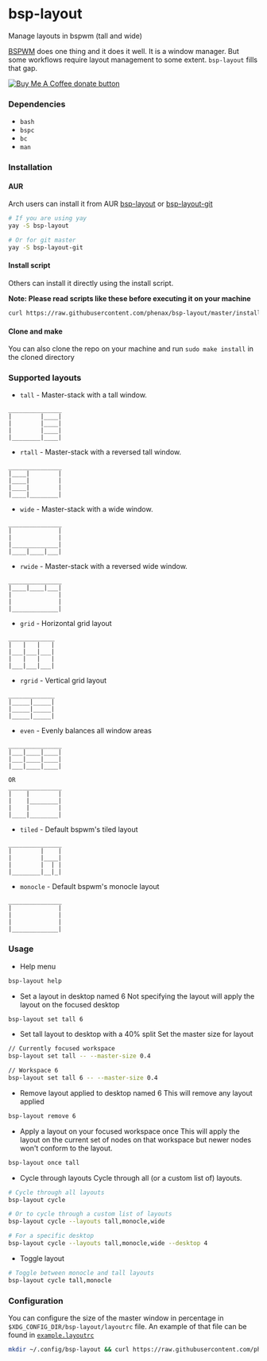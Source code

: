 # bsp-layout
Manage layouts in bspwm (tall and wide)

[BSPWM](https://github.com/baskerville/bspwm) does one thing and it does it well. It is a window manager. But some workflows require layout management to some extent. `bsp-layout` fills that gap.

<a href="https://www.buymeacoffee.com/phenax"><img src="https://img.shields.io/badge/buy%20me%20a%20coffee-donate-yellow.svg?style=flat-square" alt="Buy Me A Coffee donate button" /></a>


### Dependencies
* `bash`
* `bspc`
* `bc`
* `man`


### Installation

#### AUR
Arch users can install it from AUR [bsp-layout](https://aur.archlinux.org/packages/bsp-layout) or [bsp-layout-git](https://aur.archlinux.org/packages/bsp-layout-git)
```bash
# If you are using yay
yay -S bsp-layout

# Or for git master
yay -S bsp-layout-git
```

#### Install script
Others can install it directly using the install script.

**Note: Please read scripts like these before executing it on your machine**
```bash
curl https://raw.githubusercontent.com/phenax/bsp-layout/master/install.sh | bash -;
```

#### Clone and make
You can also clone the repo on your machine and run `sudo make install` in the cloned directory



### Supported layouts

* `tall` - Master-stack with a tall window.
```
_______________
|        |____|
|        |____|
|        |____|
|________|____|
```

* `rtall` - Master-stack with a reversed tall window.
```
_______________
|____|        |
|____|        |
|____|        |
|____|________|
```

* `wide` - Master-stack with a wide window.
```
_______________
|             |
|             |
|_____________|
|____|____|___|
```

* `rwide` - Master-stack with a reversed wide window.
```
_______________
|____|____|___|
|             |
|             |
|_____________|
```

* `grid` - Horizontal grid layout
```
_____________
|   |   |   |
|___|___|___|
|   |   |   |
|___|___|___|
```

* `rgrid` - Vertical grid layout
```
_____________
|_____|_____|
|_____|_____|
|_____|_____|
```


* `even` - Evenly balances all window areas
```
_______________
|___|____|____|
|___|____|____|
|___|____|____|

OR
_______________
|    |        |
|    |________|
|    |        |
|____|________|
```

* `tiled` - Default bspwm's tiled layout
```
_______________
|        |    |
|        |____|
|        |  | |
|________|__|_|
```

* `monocle` - Default bspwm's monocle layout
```
_______________
|             |
|             |
|             |
|_____________|
```



### Usage

* Help menu
```bash
bsp-layout help
```

* Set a layout in desktop named 6
Not specifying the layout will apply the layout on the focused desktop
```bash
bsp-layout set tall 6
```

* Set tall layout to desktop with a 40% split
Set the master size for layout
```bash
// Currently focused workspace
bsp-layout set tall -- --master-size 0.4

// Workspace 6
bsp-layout set tall 6 -- --master-size 0.4
```

* Remove layout applied to desktop named 6
This will remove any layout applied
```bash
bsp-layout remove 6
```

* Apply a layout on your focused workspace once
This will apply the layout on the current set of nodes on that workspace but newer nodes won't conform to the layout.
```bash
bsp-layout once tall
```

* Cycle through layouts
Cycle through all (or a custom list of) layouts.
```bash
# Cycle through all layouts
bsp-layout cycle

# Or to cycle through a custom list of layouts
bsp-layout cycle --layouts tall,monocle,wide

# For a specific desktop
bsp-layout cycle --layouts tall,monocle,wide --desktop 4
```

* Toggle layout
```bash
# Toggle between monocle and tall layouts
bsp-layout cycle tall,monocle
```



### Configuration

You can configure the size of the master window in percentage in `$XDG_CONFIG_DIR/bsp-layout/layoutrc` file.
An example of that file can be found in [`example.layoutrc`](https://github.com/phenax/bsp-layout/blob/master/example.layoutrc)

```bash
mkdir ~/.config/bsp-layout && curl https://raw.githubusercontent.com/phenax/bsp-layout/master/example.layoutrc > ~/.config/bsp-layout/layoutrc;
```
